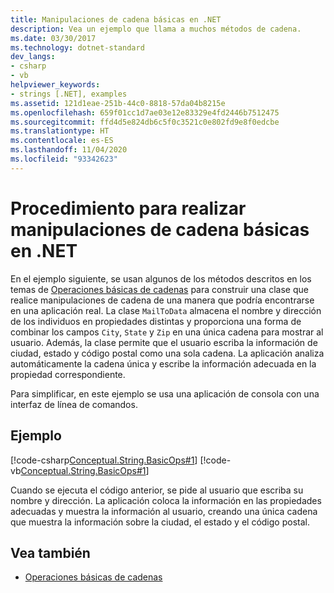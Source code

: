 ```yaml
---
title: Manipulaciones de cadena básicas en .NET
description: Vea un ejemplo que llama a muchos métodos de cadena.
ms.date: 03/30/2017
ms.technology: dotnet-standard
dev_langs:
- csharp
- vb
helpviewer_keywords:
- strings [.NET], examples
ms.assetid: 121d1eae-251b-44c0-8818-57da04b8215e
ms.openlocfilehash: 659f01cc1d7ae03e12e83329e4fd2446b7512475
ms.sourcegitcommit: ffd4d5e824db6c5f0c3521c0e802fd9e8f0edcbe
ms.translationtype: HT
ms.contentlocale: es-ES
ms.lasthandoff: 11/04/2020
ms.locfileid: "93342623"
---
```

# <a name="how-to-perform-basic-string-manipulations-in-net"></a>Procedimiento para realizar manipulaciones de cadena básicas en .NET

En el ejemplo siguiente, se usan algunos de los métodos descritos en los temas de [Operaciones básicas de cadenas](basic-string-operations.md) para construir una clase que realice manipulaciones de cadena de una manera que podría encontrarse en una aplicación real. La clase `MailToData` almacena el nombre y dirección de los individuos en propiedades distintas y proporciona una forma de combinar los campos `City`, `State` y `Zip` en una única cadena para mostrar al usuario. Además, la clase permite que el usuario escriba la información de ciudad, estado y código postal como una sola cadena. La aplicación analiza automáticamente la cadena única y escribe la información adecuada en la propiedad correspondiente.

Para simplificar, en este ejemplo se usa una aplicación de consola con una interfaz de línea de comandos.

## <a name="example"></a>Ejemplo

[!code-csharp[Conceptual.String.BasicOps#1](../../../samples/snippets/csharp/VS_Snippets_CLR/conceptual.string.basicops/cs/basicops.cs#1)]
[!code-vb[Conceptual.String.BasicOps#1](../../../samples/snippets/visualbasic/VS_Snippets_CLR/conceptual.string.basicops/vb/basicops.vb#1)]

Cuando se ejecuta el código anterior, se pide al usuario que escriba su nombre y dirección. La aplicación coloca la información en las propiedades adecuadas y muestra la información al usuario, creando una única cadena que muestra la información sobre la ciudad, el estado y el código postal.

## <a name="see-also"></a>Vea también

- [Operaciones básicas de cadenas](basic-string-operations.md)
